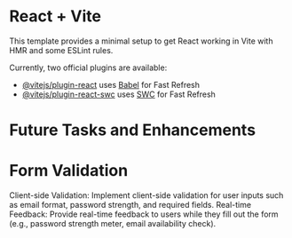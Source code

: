 # React + Vite

This template provides a minimal setup to get React working in Vite with HMR and some ESLint rules.

Currently, two official plugins are available:

- [@vitejs/plugin-react](https://github.com/vitejs/vite-plugin-react/blob/main/packages/plugin-react/README.md) uses [Babel](https://babeljs.io/) for Fast Refresh
- [@vitejs/plugin-react-swc](https://github.com/vitejs/vite-plugin-react-swc) uses [SWC](https://swc.rs/) for Fast Refresh


# Future Tasks and Enhancements

# Form Validation

Client-side Validation: Implement client-side validation for user inputs such as email format, password strength, and required fields.
Real-time Feedback: Provide real-time feedback to users while they fill out the form (e.g., password strength meter, email availability check).
